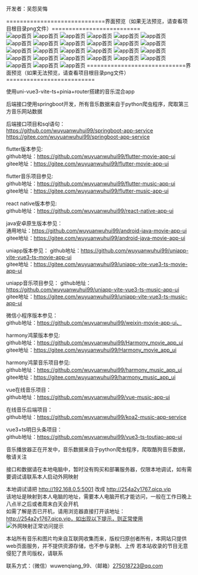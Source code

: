 开发者：吴怨吴悔

=============================界面预览（如果无法预览，请查看项目根目录png文件）==========================   
![app首页](音乐首页.png)
![app首页](音乐推荐.jpg)
![app首页](音乐朋友圈1.jpg)
![app首页](音乐朋友圈2.png)
![app首页](音乐我的1.jpg)
![app首页](音乐我的2.png)
![app首页](音乐播放页.jpg)
![app首页](音乐歌词页.png)
![app首页](音乐歌手页.jpg)
![app首页](音乐搜索列表.png)
![app首页](音乐点赞和评论.png)
![app首页](音乐圈评论.png)
![app首页](音乐收藏列表.png)
![app首页](音乐歌手页.png)
![app首页](音乐歌手专辑页.png)
![app首页](分类歌曲.png)
![app首页](账号密码登录.png)
![app首页](邮箱验证码登录.png)
![app首页](用户信息.png)
![app首页](更改用户信息1.png)
![app首页](更改用户信息2.png)
![app首页](更改用户信息3.png)
![app首页](更改用户信息4.png)
![app首页](忘记密码.png)
![app首页](修改密码.png)
![app首页](修改用户信息.png)
![app首页](重置密码.png)
=============================界面预览（如果无法预览，请查看项目根目录png文件）==========================   

使用uni-vue3-vite-ts+pinia+router搭建的音乐混合app

后端接口使用springboot开发，所有音乐数据来自于python爬虫程序，爬取第三方音乐网站数据

后端接口项目和sql语句：   
https://github.com/wuyuanwuhui99/springboot-app-service   
https://gitee.com/wuyuanwuhui99/springboot-app-service   

flutter版本参见:   
github地址：https://github.com/wuyuanwuhui99/flutter-movie-app-ui   
gitee地址：https://gitee.com/wuyuanwuhui99/flutter-movie-app-ui

flutter音乐项目参见:   
github地址：https://github.com/wuyuanwuhui99/flutter-music-app-ui   
gitee地址：https://gitee.com/wuyuanwuhui99/flutter-music-app-ui

react native版本参见:   
github地址：https://github.com/wuyuanwuhui99/react-native-app-ui   

java安卓原生版本参见：  
通用地址：https://github.com/wuyuanwuhui99/android-java-movie-app-ui   
gitee地址：https://gitee.com/wuyuanwuhui99/android-java-movie-app-ui

uniapp版本参见：
github地址：https://github.com/wuyuanwuhui99/uniapp-vite-vue3-ts-movie-app-ui   
gitee地址：https://gitee.com/wuyuanwuhui99/uniapp-vite-vue3-ts-movie-app-ui  

uniapp音乐项目参见：
github地址：https://github.com/wuyuanwuhui99/uniapp-vite-vue3-ts-music-app-ui   
gitee地址：https://gitee.com/wuyuanwuhui99/uniapp-vite-vue3-ts-music-app-ui  

微信小程序版本参见：  
github地址：https://github.com/wuyuanwuhui99/weixin-movie-app-ui、  

harmony鸿蒙版本参见:   
github地址：https://github.com/wuyuanwuhui99/Harmony_movie_app_ui   
gitee地址：https://gitee.com/wuyuanwuhui99/Harmony_movie_app_ui

harmony鸿蒙音乐项目参见:   
github地址：https://github.com/wuyuanwuhui99/harmony_music_app_ui   
gitee地址：https://gitee.com/wuyuanwuhui99/harmony_music_app_ui

vue在线音乐项目：  
github地址：https://github.com/wuyuanwuhui99/vue-music-app-ui   

在线音乐后端项目：  
github地址：https://github.com/wuyuanwuhui99/koa2-music-app-service   

vue3+ts明日头条项目：  
github地址：https://github.com/wuyuanwuhui99/vue3-ts-toutiao-app-ui  

音乐播放器正在开发中，音乐数据来自于python爬虫程序，爬取酷狗音乐数据，敬请关注

接口和数据请在本地电脑中，暂时没有购买和部署服务器，仅限本地调试，如有需要调试请联系本人启动外网映射

本地调试请把 http://192.168.0.5:5001 改成 http://254a2y1767.qicp.vip    
该地址是映射到本人电脑的地址，需要本人电脑开机才能访问，一般在工作日晚上八点半之后或者周末白天会开机   
如需了解是否已开机，请用浏览器直接打开该地址：http://254a2y1767.qicp.vip，如出现以下提示，则正常使用   
![外网映射正常访问提示](外网映射正常访问提示.png)

本站所有音乐和图片均来自互联网收集而来，版权归原创者所有，本网站只提供web页面服务，并不提供资源存储，也不参与录制、上传 若本站收录的节目无意侵犯了贵司版权，请联系

联系方式：（微信）wuwenqiang_99、（邮箱）275018723@qq.com
